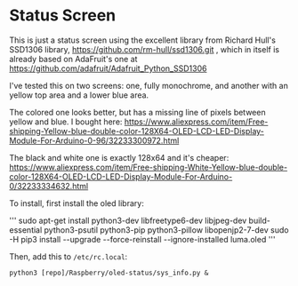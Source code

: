 # Status Screen
This is just a status screen using the excellent library from Richard Hull's SSD1306 library, https://github.com/rm-hull/ssd1306.git , which in itself is already based on AdaFruit's one at https://github.com/adafruit/Adafruit_Python_SSD1306 

I've tested this on two screens: one, fully monochrome, and another with an yellow top area and a lower blue area. 

The colored one looks better, but has a missing line of pixels between yellow and blue. I bought here: https://www.aliexpress.com/item/Free-shipping-Yellow-blue-double-color-128X64-OLED-LCD-LED-Display-Module-For-Arduino-0-96/32233300972.html

The black and white one is exactly 128x64 and it's cheaper: https://www.aliexpress.com/item/Free-shipping-White-Yellow-blue-double-color-128X64-OLED-LCD-LED-Display-Module-For-Arduino-0/32233334632.html

To install, first install the oled library:

'''
sudo apt-get install python3-dev libfreetype6-dev libjpeg-dev build-essential python3-psutil python3-pip python3-pillow libopenjp2-7-dev
sudo -H pip3 install --upgrade --force-reinstall --ignore-installed luma.oled
'''

Then, add this to `/etc/rc.local`:

`python3 [repo]/Raspberry/oled-status/sys_info.py &`
